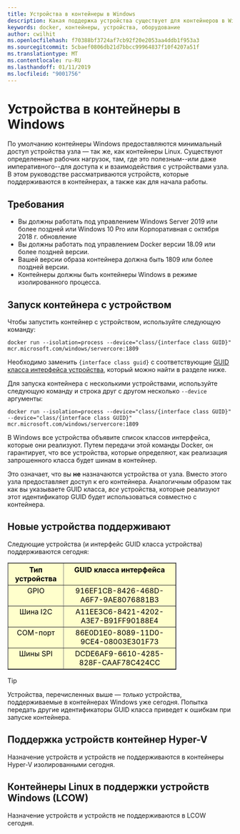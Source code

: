 ```yaml
---
title: Устройства в контейнеры в Windows
description: Какая поддержка устройства существует для контейнеров в Windows
keywords: docker, контейнеры, устройства, оборудование
author: cwilhit
ms.openlocfilehash: f70388bf3724af7cb92f20e2053aa4ddb1f953a3
ms.sourcegitcommit: 5cbaef0806db21d7bbcc99964837f10f4207a51f
ms.translationtype: MT
ms.contentlocale: ru-RU
ms.lasthandoff: 01/11/2019
ms.locfileid: "9001756"
---
```

# <a name="devices-in-containers-on-windows"></a>Устройства в контейнеры в Windows

По умолчанию контейнеры Windows предоставляются минимальный доступ устройства узла — так же, как контейнеры Linux. Существуют определенные рабочих нагрузок, там, где это полезным--или даже императивного--для доступа к и взаимодействия с устройствами узла. В этом руководстве рассматриваются устройств, которые поддерживаются в контейнерах, а также как для начала работы.

## <a name="requirements"></a>Требования

- Вы должны работать под управлением Windows Server 2019 или более поздней или Windows 10 Pro или Корпоративная с октября 2018 г. обновление
- Вы должны работать под управлением Docker версии 18.09 или более поздней версии.
- Вашей версии образа контейнера должна быть 1809 или более поздней версии.
- Контейнеры должны быть контейнеры Windows в режиме изолированного процесса.

## <a name="run-a-container-with-a-device"></a>Запуск контейнера с устройством

Чтобы запустить контейнер с устройством, используйте следующую команду:

```shell
docker run --isolation=process --device="class/{interface class GUID}" mcr.microsoft.com/windows/servercore:1809
```

Необходимо заменить `{interface class guid}` с соответствующие [GUID класса интерфейса устройства](https://docs.microsoft.com/en-us/windows-hardware/drivers/install/overview-of-device-interface-classes), который можно найти в разделе ниже.

Для запуска контейнера с несколькими устройствами, используйте следующую команду и строка друг с другом несколько `--device` аргументы:

```shell
docker run --isolation=process --device="class/{interface class GUID}" --device="class/{interface class GUID}" mcr.microsoft.com/windows/servercore:1809
```

В Windows все устройства объявите список классов интерфейса, которые они реализуют. Путем передачи этой команды Docker, он гарантирует, что все устройства, которые определяют, как реализация запрошенного класса будет шинам в контейнер.

Это означает, что вы **не** назначаются устройства от узла. Вместо этого узла предоставляет доступ к его контейнера. Аналогичным образом так как вы указываете GUID класса, _все_ устройства, которые реализуют этот идентификатор GUID будет использоваться совместно с контейнера.

## <a name="what-devices-are-supported"></a>Новые устройства поддерживают

Следующие устройства (и интерфейс GUID класса устройства) поддерживаются сегодня:
  
<table border="1" style="background-color:FFFFCC;border-collapse:collapse;border:1px solid FFCC00;color:000000;width:75%" cellpadding="5" cellspacing="5">
<thead>
<tr valign="top">
<th><center>Тип устройства</center></th>
<th><center>GUID класса интерфейса</center></th>
</tr>
</thead>
<tbody>
<tr valign="top">
<td><center>GPIO</center></td>
<td><center>916EF1CB-8426-468D-A6F7-9AE8076881B3</center></td>
</tr>
<tr valign="top">
<td><center>Шина I2C</center></td>
<td><center>A11EE3C6-8421-4202-A3E7-B91FF90188E4</center></td>
</tr>
<tr valign="top">
<td><center>COM-порт</center></td>
<td><center>86E0D1E0-8089-11D0-9CE4-08003E301F73</center></td>
</tr>
<tr valign="top">
<td><center>Шины SPI</center></td>
<td><center>DCDE6AF9-6610-4285-828F-CAAF78C424CC</center></td>
</tr>
</tbody>
</table>

> [!TIP]
> Устройства, перечисленных выше — _только_ устройства, поддерживаемые в контейнерах Windows уже сегодня. Попытка передать другие идентификаторы GUID класса приведет к ошибкам при запуске контейнера.

## <a name="hyper-v-container-device-support"></a>Поддержка устройств контейнер Hyper-V

Назначение устройств и устройств не поддерживаются в контейнеры Hyper-V изолированными сегодня.

## <a name="linux-containers-on-windows-lcow-device-support"></a>Контейнеры Linux в поддержки устройств Windows (LCOW)

Назначение устройств и устройств не поддерживаются в LCOW сегодня.